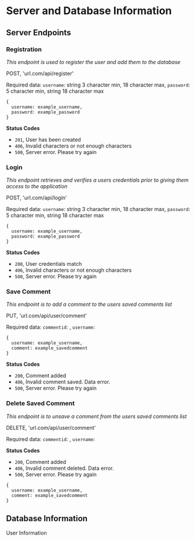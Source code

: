 # Server and Database Information

## Server Endpoints


### Registration
*This endpoint is used to register the user and add them to the database*

POST, 'url.com/api/register'

Required data: `username`: string 3 character min, 18 character max, `password`: 5 character min, string 18 character max

```
{
  username: example_username,
  password: example_password
}

```

**Status Codes**
- `201`, User has been created
- `406`, Invalid characters or not enough characters
- `500`, Server error. Please try again


### Login
*This endpoint retrieves and verifies a users credentials prior to giving them access to the application*

POST, 'url.com/api/login'

Required data: `username`: string 3 character min, 18 character max, `password`: 5 character min, string 18 character max

```
{
  username: example_username,
  password: example_password
}

```

**Status Codes**
- `200`, User credentials match
- `406`, Invalid characters or not enough characters
- `500`, Server error. Please try again


### Save Comment
*This endpoint is to add a comment to the users saved comments list*

PUT, 'url.com/api/user/comment'

Required data: `commentid`: , `username`: 

```
{
  username: example_username,
  comment: example_savedcomment
}
```

**Status Codes**
- `200`, Comment added
- `406`, Invalid comment saved. Data error. 
- `500`, Server error. Please try again


### Delete Saved Comment
*This endpoint is to unsave a comment from the users saved comments list*

DELETE, 'url.com/api/user/comment'

Required data: `commentid`: , `username`: 

**Status Codes**
- `200`, Comment added
- `406`, Invalid comment deleted. Data error. 
- `500`, Server error. Please try again

```
{
  username: example_username,
  comment: example_savedcomment
}
```


## Database Information

User Information 

```



```
